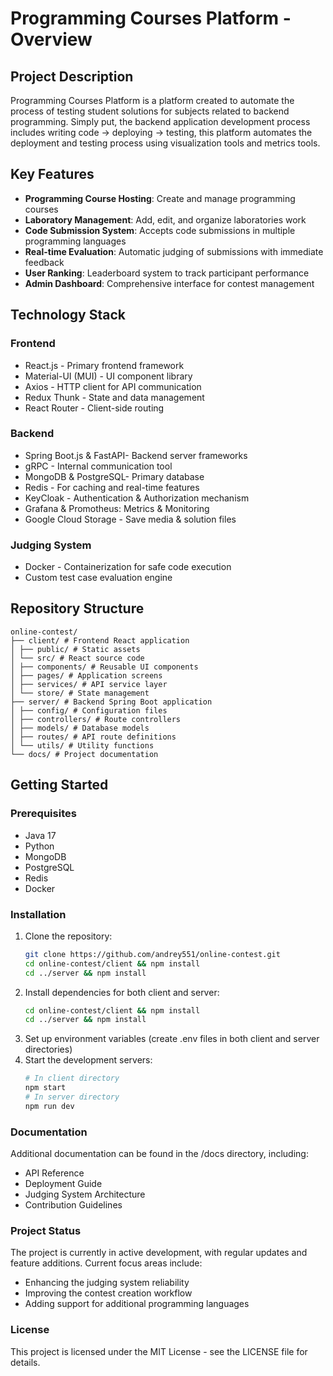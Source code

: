 # Programming Courses Platform - Overview

## Project Description
Programming Courses Platform is a platform created to automate the process of testing student solutions for subjects related to backend programming. Simply put, the backend application development process includes writing code -> deploying -> testing, this platform automates the deployment and testing process using visualization tools and metrics tools.

## Key Features
- **Programming Course Hosting**: Create and manage programming courses
- **Laboratory Management**: Add, edit, and organize laboratories work
- **Code Submission System**: Accepts code submissions in multiple programming languages
- **Real-time Evaluation**: Automatic judging of submissions with immediate feedback
- **User Ranking**: Leaderboard system to track participant performance
- **Admin Dashboard**: Comprehensive interface for contest management

## Technology Stack
### Frontend
- React.js - Primary frontend framework
- Material-UI (MUI) - UI component library
- Axios - HTTP client for API communication
- Redux Thunk - State and data management
- React Router - Client-side routing

### Backend
- Spring Boot.js & FastAPI- Backend server frameworks
- gRPC - Internal communication tool
- MongoDB & PostgreSQL- Primary database
- Redis - For caching and real-time features
- KeyCloak - Authentication & Authorization mechanism
- Grafana & Promotheus: Metrics & Monitoring
- Google Cloud Storage - Save media & solution files
### Judging System
- Docker - Containerization for safe code execution
- Custom test case evaluation engine

## Repository Structure
````angular2html
online-contest/
├── client/ # Frontend React application
│ ├── public/ # Static assets
│ └── src/ # React source code
│ ├── components/ # Reusable UI components
│ ├── pages/ # Application screens
│ ├── services/ # API service layer
│ └── store/ # State management
├── server/ # Backend Spring Boot application
│ ├── config/ # Configuration files
│ ├── controllers/ # Route controllers
│ ├── models/ # Database models
│ ├── routes/ # API route definitions
│ └── utils/ # Utility functions
└── docs/ # Project documentation
````
## Getting Started
### Prerequisites
- Java 17
- Python
- MongoDB
- PostgreSQL
- Redis
- Docker

### Installation
1. Clone the repository:
   ```bash
   git clone https://github.com/andrey551/online-contest.git
   cd online-contest/client && npm install
   cd ../server && npm install
   ```
2. Install dependencies for both client and server:
   ```bash
   cd online-contest/client && npm install
   cd ../server && npm install
   ```
3. Set up environment variables (create .env files in both client and server directories)
4. Start the development servers:
   ```bash
   # In client directory
   npm start
   # In server directory
   npm run dev
   ```
### Documentation
Additional documentation can be found in the /docs directory, including:
- API Reference
- Deployment Guide
- Judging System Architecture
- Contribution Guidelines
### Project Status
The project is currently in active development, with regular updates and feature additions. Current focus areas include:
- Enhancing the judging system reliability
- Improving the contest creation workflow
- Adding support for additional programming languages
### License
This project is licensed under the MIT License - see the LICENSE file for details.
